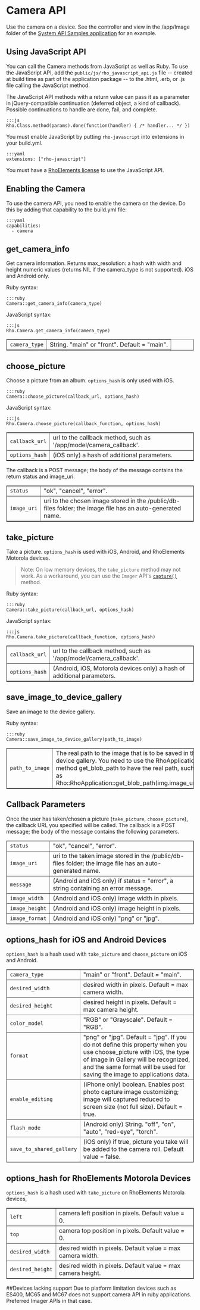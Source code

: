 # Camera API
Use the camera on a device. See the controller and view in the /app/Image folder of the [System API Samples application](https://github.com/rhomobile/rhodes-system-api-samples/blob/master/app/Image/controller.rb) for an example.

## Using JavaScript API
You can call the Camera methods from JavaScript as well as Ruby. To use the JavaScript API, add the `public/js/rho_javascript_api.js` file -- created at build time as part of the application package -- to the .html, .erb, or .js file calling the JavaScript method.

The JavaScript API methods with a return value can pass it as a parameter in jQuery-compatible continuation (deferred object, a kind of callback). Possible continuations to handle are done, fail, and complete.

	:::js
	Rho.Class.method(params).done(function(handler) { /* handler... */ })

You must enable JavaScript by putting `rho-javascript` into extensions in your build.yml.

	:::yaml
	extensions: ["rho-javascript"]

You must have a [RhoElements license](../rhoelements/licensing) to use the JavaScript API.

## Enabling the Camera
To use the camera API, you need to enable the camera on the device. Do this by adding that capability to the build.yml file:

	:::yaml
	capabilities:
	  - camera

## get_camera_info
Get camera information. Returns max_resolution: a hash with width and height numeric values (returns NIL if the camera_type is not supported). iOS and Android only.

Ruby syntax:

	:::ruby
	Camera::get_camera_info(camera_type)

JavaScript syntax:

	:::js
	Rho.Camera.get_camera_info(camera_type)

<table border="1">
	<tr>
		<td><code>camera_type</code></td>
		<td>String. "main" or "front". Default = "main".</td>
	</tr>
</table>

## choose_picture
Choose a picture from an album. `options_hash` is only used with iOS.

	:::ruby
	Camera::choose_picture(callback_url, options_hash)

JavaScript syntax:

	:::js
	Rho.Camera.choose_picture(callback_function, options_hash)

<table border="1">
	<tr>
		<td><code>callback_url</code></td>
		<td>url to the callback method, such as '/app/model/camera_callback'. </td>
	</tr>
	<tr>
		<td><code>options_hash</code></td>
		<td>(iOS only) a hash of additional parameters.</td>
	</tr>
</table>

The callback is a POST message; the body of the message contains the return status and image_uri.

<table border="1">
	<tr>
		<td><code>status</code></td>
		<td>"ok", "cancel", "error".</td>
	</tr>
	<tr>
		<td><code>image_uri</code></td>
		<td>uri to the chosen image stored in the /public/db-files folder; the image file has an auto-generated name.</td>
	</tr>
</table>

## take_picture
Take a picture. `options_hash` is used with iOS, Android, and RhoElements Motorola devices.

> Note: On low memory devices, the `take_picture` method may not work. As a workaround, you can use the `Imager` API's [`capture()`](../rhoelements/imager#methods) method.

Ruby syntax:

	:::ruby
	Camera::take_picture(callback_url, options_hash)

JavaScript syntax:

	:::js
	Rho.Camera.take_picture(callback_function, options_hash)

<table border="1">
	<tr>
		<td><code>callback_url</code></td>
		<td>url to the callback method, such as '/app/model/camera_callback'.</td>
	</tr>
	<tr>
		<td><code>options_hash</code></td>
		<td>(Android, iOS, Motorola devices only) a hash of additional parameters.</td>
	</tr>
</table>

## save_image_to_device_gallery
Save an image to the device gallery.

Ruby syntax:

	:::ruby
	Camera::save_image_to_device_gallery(path_to_image)

<table border="1">
	<tr>
		<td><code>path_to_image</code></td>
		<td>The real path to the image that is to be saved in the device gallery. You need to use the RhoApplication method get_blob_path to have the real path, such as Rho::RhoApplication::get_blob_path(img.image_uri).</td>
	</tr>
</table>

## Callback Parameters
Once the user has taken/chosen a picture (`take_picture`, `choose_picture`), the callback URL you specified will be called. The callback is a POST message; the body of the message contains the following parameters.

<table border="1">
	<tr>
		<td><code>status</code></td>
		<td>"ok", "cancel", "error".</td>
	</tr>
	<tr>
		<td><code>image_uri</code></td>
		<td>uri to the taken image stored in the /public/db-files folder; the image file has an auto-generated name.</td>
	</tr>
	<tr>
		<td><code>message</code></td>
		<td>(Android and iOS only) if status = "error", a string containing an error message.</td>
	</tr>
	<tr>
		<td><code>image_width</code></td>
		<td>(Android and iOS only) image width in pixels.</td>
	</tr>
	<tr>
		<td><code>image_height</code></td>
		<td>(Android and iOS only) image height in pixels.</td>
	</tr>
	<tr>
		<td><code>image_format</code></td>
		<td>(Android and iOS only) "png" or "jpg".</td>
	</tr>
</table>

## options_hash for iOS and Android Devices
`options_hash` is a hash used with `take_picture` and `choose_picture` on iOS and Android.

<table border="1">
	<tr>
		<td><code>camera_type</code></td>
		<td>"main" or "front". Default = "main".</td>
	</tr>
	<tr>
		<td><code>desired_width</code></td>
		<td>desired width in pixels. Default = max camera width.</td>
	</tr>
	<tr>
		<td><code>desired_height</code></td>
		<td>desired height in pixels. Default = max camera height.</td>
	</tr>
	<tr>
		<td><code>color_model</code></td>
		<td>"RGB" or "Grayscale". Default = "RGB".</td>
	</tr>
	<tr>
		<td><code>format</code></td>
		<td>"png" or "jpg". Default = "jpg". If you do not define this property when you use choose_picture with iOS, the type of image in Gallery will be recognized, and the same format will be used for saving the image to applications data.</td>
	</tr>
	<tr>
		<td><code>enable_editing</code></td>
		<td>(iPhone only) boolean. Enables post photo capture image customizing; image will captured reduced to screen size (not full size). Default = true.</td>
	</tr>
	<tr>
		<td><code>flash_mode</code></td>
		<td>(Android only) String. "off", "on", "auto", "red-eye", "torch".</td>
	</tr>
	<tr>
		<td><code>save_to_shared_gallery</code></td>
		<td>(iOS only) if true, picture you take will be added to the camera roll. Default value = false.</td>
	</tr>
</table>

## options_hash for RhoElements Motorola Devices
`options_hash` is a hash used with `take_picture` on RhoElements Motorola devices, 

<table border="1">
	<tr>
		<td><code>left</code></td>
		<td>camera left position in pixels. Default value = 0.</td>
	</tr>
	<tr>
		<td><code>top</code></td>
		<td>camera top position in pixels. Default value = 0.</td>
	</tr>
	<tr>
		<td><code>desired_width</code></td>
		<td>desired width in pixels. Default value = max camera width.</td>
	</tr>
	<tr>
		<td><code>desired_height</code></td>
		<td>desired width in pixels. Default value = max camera height.</td>
	</tr>
</table>

##Devices lacking support
Due to platform limitation devices such as ES400, MC65 and MC67 does not support camera API in ruby applications. Preferred Imager APIs in that case.
